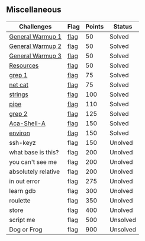 ## Miscellaneous
|Challenges|Flag|Points|Status|
|-|-|-|-|
|[General Warmup 1](General%20Warmup%201/general-warmup-1.md)|[flag](General%20Warmup%201/flag.md)|50|Solved|
|[General Warmup 2](General%20Warmup%202/general-warmup-2.md)|[flag](General%20Warmup%202/flag.md)|50|Solved|
|[General Warmup 3](General%20Warmup%203/general-warmup-3.md)|[flag](General%20Warmup%203/flag.md)|50|Solved|
|[Resources](Resources/resources.md)|[flag](Resources/flag.md)|50|Solved|
|[grep 1](grep%201/grep-1.md)|[flag](grep%201/flag.md)|75|Solved|
|[net cat](net%20cat/net-cat.md)|[flag](net%20cat/flag.md)|75|Solved|
|[strings](strings/strings.md)|[flag](strings/flag.md)|100|Solved|
|[pipe](pipe/pipe.md)|[flag](pipe/flag.md)|110|Solved|
|[grep 2](grep%202/grep-2.md)|[flag](grep%202/flag.md)|125|Solved|
|[Aca-Shell-A](Ace-Shell-A/ace-shell-a.md)|[flag](Ace-Shell-A/flag.md)|150|Solved|
|[environ](environ/environ.md)|[flag](environ/flag.md)|150|Solved|
|ssh-keyz|flag|150|Unolved|
|what base is this?|flag|200|Unolved|
|you can't see me|flag|200|Unolved|
|absolutely relative|flag|200|Unolved|
|in out error|flag|275|Unolved|
|learn gdb|flag|300|Unolved|
|roulette|flag|350|Unolved|
|store|flag|400|Unolved|
|script me|flag|500|Unsolved|
|Dog or Frog|flag|900|Unsolved|
